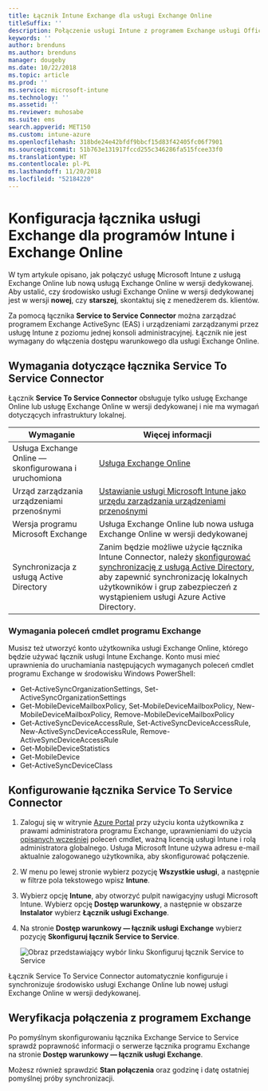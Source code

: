 ```yaml
---
title: Łącznik Intune Exchange dla usługi Exchange Online
titleSuffix: ''
description: Połączenie usługi Intune z programem Exchange usługi Office 365 umożliwia obsługę funkcji zarządzanie urządzeniami przenośnymi usługi Exchange ActiveSync.
keywords: ''
author: brenduns
ms.author: brenduns
manager: dougeby
ms.date: 10/22/2018
ms.topic: article
ms.prod: ''
ms.service: microsoft-intune
ms.technology: ''
ms.assetid: ''
ms.reviewer: muhosabe
ms.suite: ems
search.appverid: MET150
ms.custom: intune-azure
ms.openlocfilehash: 318bde24e42bfdf9bbcf15d83f42405fc06f7901
ms.sourcegitcommit: 51b763e131917fccd255c346286fa515fcee33f0
ms.translationtype: HT
ms.contentlocale: pl-PL
ms.lasthandoff: 11/20/2018
ms.locfileid: "52184220"
---
```

# <a name="configure-the-exchange-service-connector-for-intune-and-exchange-online"></a>Konfiguracja łącznika usługi Exchange dla programów Intune i Exchange Online
W tym artykule opisano, jak połączyć usługę Microsoft Intune z usługą Exchange Online lub nową usługą Exchange Online w wersji dedykowanej. Aby ustalić, czy środowisko usługi Exchange Online w wersji dedykowanej jest w wersji **nowej**, czy **starszej**, skontaktuj się z menedżerem ds. klientów.

Za pomocą łącznika **Service to Service Connector** można zarządzać programem Exchange ActiveSync (EAS) i urządzeniami zarządzanymi przez usługę Intune z poziomu jednej konsoli administracyjnej.  Łącznik nie jest wymagany do włączenia dostępu warunkowego dla usługi Exchange Online.

## <a name="service-to-service-connector-requirements"></a>Wymagania dotyczące łącznika Service To Service Connector
Łącznik **Service To Service Connector** obsługuje tylko usługę Exchange Online lub usługę Exchange Online w wersji dedykowanej i nie ma wymagań dotyczących infrastruktury lokalnej. 


|              Wymaganie               |                                                                                                            Więcej informacji                                                                                                            |
|----------------------------------------|----------------------------------------------------------------------------------------------------------------------------------------------------------------------------------------------------------------------------------------|
| Usługa Exchange Online — skonfigurowana i uruchomiona |                                                                                 [Usługa Exchange Online](https://technet.microsoft.com/library/jj200580.aspx)                                                                                 |
|   Urząd zarządzania urządzeniami przenośnymi   |                                                       [Ustawianie usługi Microsoft Intune jako urzędu zarządzania urządzeniami przenośnymi](mdm-authority-set.md)                                                       |
|       Wersja programu Microsoft Exchange       |                                                                                      Usługa Exchange Online lub nowa usługa Exchange Online w wersji dedykowanej                                                                                      |
|    Synchronizacja z usługą Active Directory    | Zanim będzie możliwe użycie łącznika Intune Connector, należy [skonfigurować synchronizację z usługą Active Directory](/intune/users-add), aby zapewnić synchronizację lokalnych użytkowników i grup zabezpieczeń z wystąpieniem usługi Azure Active Directory. |

### <a name="exchange-cmdlet-requirements"></a>Wymagania poleceń cmdlet programu Exchange

Musisz też utworzyć konto użytkownika usługi Exchange Online, którego będzie używać łącznik usługi Intune Exchange. Konto musi mieć uprawnienia do uruchamiania następujących wymaganych poleceń cmdlet programu Exchange w środowisku Windows PowerShell:

 - Get-ActiveSyncOrganizationSettings, Set-ActiveSyncOrganizationSettings
 - Get-MobileDeviceMailboxPolicy, Set-MobileDeviceMailboxPolicy, New-MobileDeviceMailboxPolicy, Remove-MobileDeviceMailboxPolicy
 - Get-ActiveSyncDeviceAccessRule, Set-ActiveSyncDeviceAccessRule, New-ActiveSyncDeviceAccessRule, Remove-ActiveSyncDeviceAccessRule
 - Get-MobileDeviceStatistics
 - Get-MobileDevice
 - Get-ActiveSyncDeviceClass

## <a name="set-up-the-service-to-service-connector"></a>Konfigurowanie łącznika Service To Service Connector

1. Zaloguj się w witrynie [Azure Portal](http://portal.azure.com) przy użyciu konta użytkownika z prawami administratora programu Exchange, uprawnieniami do użycia [opisanych wcześniej](#exchange-cmdlet-requirements) poleceń cmdlet, ważną licencją usługi Intune i rolą administratora globalnego. Usługa Microsoft Intune używa adresu e-mail aktualnie zalogowanego użytkownika, aby skonfigurować połączenie.

2. W menu po lewej stronie wybierz pozycję **Wszystkie usługi**, a następnie w filtrze pola tekstowego wpisz **Intune**.

3. Wybierz opcję **Intune**, aby otworzyć pulpit nawigacyjny usługi Microsoft Intune. Wybierz opcję **Dostęp warunkowy**, a następnie w obszarze **Instalator** wybierz **Łącznik usługi Exchange**.

4.  Na stronie **Dostęp warunkowy — łącznik usługi Exchange** wybierz pozycję **Skonfiguruj łącznik Service to Service**. 
   
     ![Obraz przedstawiający wybór linku Skonfiguruj łącznik Service to Service](media/exchange_service_connector.png)

Łącznik Service To Service Connector automatycznie konfiguruje i synchronizuje środowisko usługi Exchange Online lub nowej usługi Exchange Online w wersji dedykowanej.

## <a name="validate-your-exchange-connection"></a>Weryfikacja połączenia z programem Exchange

Po pomyślnym skonfigurowaniu łącznika Exchange Service to Service sprawdź poprawność informacji o serwerze łącznika programu Exchange na stronie **Dostęp warunkowy — łącznik usługi Exchange**.

Możesz również sprawdzić **Stan połączenia** oraz godzinę i datę ostatniej pomyślnej próby synchronizacji.

 